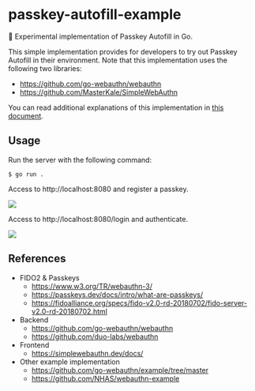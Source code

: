 # passkey-autofill-example

🔑 Experimental implementation of Passkey Autofill in Go.

This simple implementation provides for developers to try out Passkey Autofill in their environment. Note that this implementation uses the following two libraries:

- https://github.com/go-webauthn/webauthn
- https://github.com/MasterKale/SimpleWebAuthn

You can read additional explanations of this implementation in [this document](https://kg0r0.medium.com/experimental-implementation-of-passkey-autofill-in-go-b10c5c5d98b4).

## Usage

Run the server with the following command:

```
$ go run .
```

Access to http://localhost:8080 and register a passkey.

![](https://github.com/kg0r0/passkey-autofill-example/blob/assets/registration.png?raw=true)

Access to http://localhost:8080/login and authenticate.

![](https://github.com/kg0r0/passkey-autofill-example/blob/assets/authentication.png?raw=true)

## References
- FIDO2 & Passkeys
  - https://www.w3.org/TR/webauthn-3/
  - https://passkeys.dev/docs/intro/what-are-passkeys/
  - https://fidoalliance.org/specs/fido-v2.0-rd-20180702/fido-server-v2.0-rd-20180702.html
- Backend
  - https://github.com/go-webauthn/webauthn
  - https://github.com/duo-labs/webauthn
- Frontend
  - https://simplewebauthn.dev/docs/
- Other example implementation
  - https://github.com/go-webauthn/example/tree/master
  - https://github.com/NHAS/webauthn-example